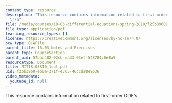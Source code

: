```yaml
---
content_type: resource
description: "This resource contains information related to first-order ODE's. \r\n\
  \r\n"
file: /media/courses/18-03-differential-equations-spring-2010/f25b3960eb0a371fe36546ccda8e9636_MIT18_03S10_1sol.pdf
file_type: application/pdf
learning_resource_types: []
license: https://creativecommons.org/licenses/by-nc-sa/4.0/
ocw_type: OCWFile
parent_title: 18.03 Notes and Exercises
parent_type: CourseSection
parent_uid: 57bad402-02cb-ea33-05ef-548784c0e8a9
resourcetype: Document
title: MIT18_03S10_1sol.pdf
uid: f25b3960-eb0a-371f-e365-46ccda8e9636
video_metadata:
  youtube_id: null
---
```

This resource contains information related to first-order ODE's. 

